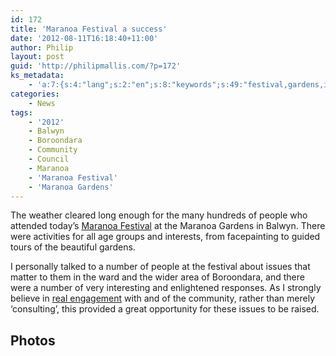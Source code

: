 ```yaml
---
id: 172
title: 'Maranoa Festival a success'
date: '2012-08-11T16:18:40+11:00'
author: Philip
layout: post
guid: 'http://philipmallis.com/?p=172'
ks_metadata:
    - 'a:7:{s:4:"lang";s:2:"en";s:8:"keywords";s:49:"festival,gardens,issues,maranoa,boroondara,balwyn";s:19:"keywords_autoupdate";s:1:"0";s:11:"description";s:158:"Festival at the Maranoa Gardens in Balwyn. There were activities for all age groups and interests, from facepainting to guided tours of the beautiful gardens.";s:22:"description_autoupdate";s:1:"1";s:5:"title";s:0:"";s:6:"robots";s:12:"index,follow";}'
categories:
    - News
tags:
    - '2012'
    - Balwyn
    - Boroondara
    - Community
    - Council
    - Maranoa
    - 'Maranoa Festival'
    - 'Maranoa Gardens'
---
```


The weather cleared long enough for the many hundreds of people who attended today’s [Maranoa Festival](http://www.boroondara.vic.gov.au/news/maranoa-festival) at the Maranoa Gardens in Balwyn. There were activities for all age groups and interests, from facepainting to guided tours of the beautiful gardens.

I personally talked to a number of people at the festival about issues that matter to them in the ward and the wider area of Boroondara, and there were a number of very interesting and enlightened responses. As I strongly believe in [real engagement](http://www.naturaledgeproject.net/images/iPlan_000.JPG) with and of the community, rather than merely ‘consulting’, this provided a great opportunity for these issues to be raised.

## Photos